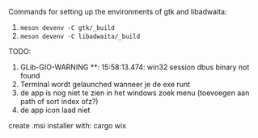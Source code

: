 Commands for setting up the environments of gtk and libadwaita:
1. `meson devenv -C gtk/_build`
2. `meson devenv -C libadwaita/_build`


TODO:

1. GLib-GIO-WARNING **: 15:58:13.474: win32 session dbus binary not found
2. Terminal wordt gelaunched wanneer je de exe runt
3. de app is nog niet te zien in het windows zoek menu (toevoegen aan path of sort index ofz?)
4. de app icon laad niet

create .msi installer with:
cargo wix